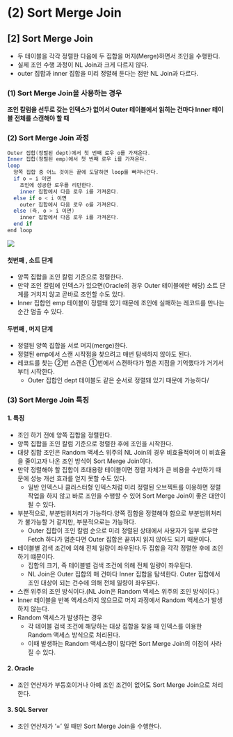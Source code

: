 # (2) Sort Merge Join

## \[2] Sort Merge Join

* 두 테이블을 각각 정렬한 다음에 두 집합을 머지(Merge)하면서 조인을 수행한다.
* 실제 조인 수행 과정이 NL Join과 크게 다르지 않다.
* outer 집합과 inner 집합을 미리 정렬해 둔다는 점만 NL Join과 다르다.

### (1) Sort Merge Join을 사용하는 경우

**조인 칼럼을 선두로 갖는 인덱스가 없어서 Outer 테이블에서 읽히는 건마다 Inner 테이블 전체를 스캔해야 할 때**

### (2) Sort Merge Join 과정

```java
Outer 집합(정렬된 dept)에서 첫 번째 로우 o를 가져온다. 
Inner 집합(정렬된 emp)에서 첫 번째 로우 i를 가져온다. 
loop 
  양쪽 집합 중 어느 것이든 끝에 도달하면 loop를 빠져나간다. 
  if o = i 이면 
    조인에 성공한 로우를 리턴한다. 
    inner 집합에서 다음 로우 i를 가져온다. 
  else if o < i 이면 
    outer 집합에서 다음 로우 o를 가져온다. 
  else (즉, o > i 이면) 
    inner 집합에서 다음 로우 i를 가져온다. 
  end if 
end loop
```

![](https://velog.velcdn.com/images/yooha9621/post/5a442cd1-27f4-432d-8650-797b25bca2a1/image.png)

#### 첫번째 , 소트 단계

* 양쪽 집합을 조인 칼럼 기준으로 정렬한다.
* 만약 조인 칼럼에 인덱스가 있으면(Oracle의 경우 Outer 테이블에만 해당) 소트 단계를 거치지 않고 곧바로 조인할 수도 있다.
* Inner 집합인 emp 테이블이 정렬돼 있기 때문에 조인에 실패하는 레코드를 만나는 순간 멈출 수 있다.

#### 두번째 , 머지 단계

* 정렬된 양쪽 집합을 서로 머지(merge)한다.
* 정렬된 emp에서 스캔 시작점을 찾으려고 매번 탐색하지 않아도 된다.
* 레코드를 찾는 ②번 스캔은 ①번에서 스캔하다가 멈춘 지점을 기억했다가 거기서부터 시작한다.
  * Outer 집합인 dept 테이블도 같은 순서로 정렬돼 있기 때문에 가능하다/

### (3) Sort Merge Join 특징

#### 1. 특징

* 조인 하기 전에 양쪽 집합을 정렬한다.
* 양쪽 집합을 조인 칼럼 기준으로 정렬한 후에 조인을 시작한다.
* 대량 집합 조인은 Random 액세스 위주의 NL Join의 경우 비효율적이며 이 비효율을 줄이고자 나온 조인 방식이 Sort Merge Join이다.
* 만약 정렬해야 할 집합이 초대용량 테이블이면 정렬 자체가 큰 비용을 수반하기 때문에 성능 개선 효과를 얻지 못할 수도 있다.
  * 일반 인덱스나 클러스터형 인덱스처럼 미리 정렬된 오브젝트를 이용하면 정렬작업을 하지 않고 바로 조인을 수행할 수 있어 Sort Merge Join이 좋은 대안이 될 수 있다.
* 부분적으로, 부분범위처리가 가능하다.양쪽 집합을 정렬해야 함으로 부분범위처리가 불가능할 거 같지만, 부분적으로는 가능하다.
  * Outer 집합이 조인 칼럼 순으로 미리 정렬된 상태에서 사용자가 일부 로우만 Fetch 하다가 멈춘다면 Outer 집합은 끝까지 읽지 않아도 되기 때문이다.
* 테이블별 검색 조건에 의해 전체 일량이 좌우된다.두 집합을 각각 정렬한 후에 조인하기 떄문이다.
  * 집합의 크기, 즉 테이블별 검색 조건에 의해 전체 일량이 좌우된다.
  * NL Join은 Outer 집합의 매 건마다 Inner 집합을 탐색한다. Outer 집합에서 조인 대상이 되는 건수에 의해 전체 일량이 좌우된다.
* 스캔 위주의 조인 방식이다.(NL Join은 Random 액세스 위주의 조인 방식이다.)
* Inner 테이블을 반복 액세스하지 않으므로 머지 과정에서 Random 액세스가 발생하지 않는다.
* Random 액세스가 발생하는 경우
  * 각 테이블 검색 조건에 해당하는 대상 집합을 찾을 때 인덱스를 이용한 Random 액세스 방식으로 처리된다.
  * 이때 발생하는 Random 액세스량이 많다면 Sort Merge Join의 이점이 사라질 수 있다.

#### 2. Oracle

* 조인 연산자가 부등호이거나 아예 조인 조건이 없어도 Sort Merge Join으로 처리한다.

#### 3. SQL Server

* 조인 연산자가 ‘=’ 일 때만 Sort Merge Join을 수행한다.
